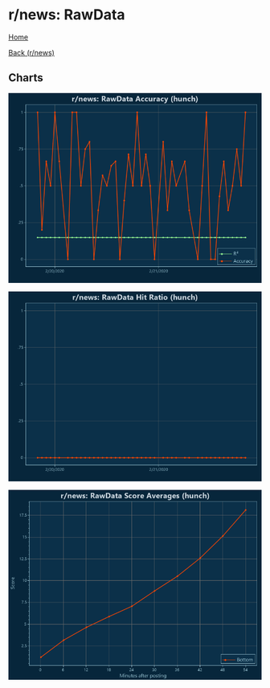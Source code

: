 # r/news: RawData

[Home](../../index.md)

[Back (r/news)](../hunch_news.md)

## Charts

![r/news R² (hunch)](../../images/models/hunch_news_RawData_Accuracy.png "r/news R² (hunch)")

![r/news Hit Ratio (hunch)](../../images/models/hunch_news_RawData_HitRatio.png "r/news Hit Ratio (hunch)")

![r/news Score Averages (hunch)](../../images/models/hunch_news_RawData_Scores.png "r/news Score Averages (hunch)")

